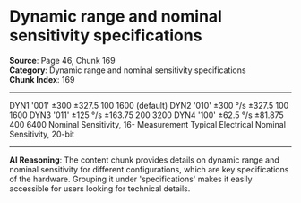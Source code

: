 # Dynamic range and nominal sensitivity specifications

**Source**: Page 46, Chunk 169  
**Category**: Dynamic range and nominal sensitivity specifications  
**Chunk Index**: 169

---

DYN1 '001' ±300 ±327.5 100 1600
(default)
DYN2 '010' ±300 °/s ±327.5 100 1600
DYN3 '011' ±125 °/s ±163.75 200 3200
DYN4 '100' ±62.5 °/s ±81.875 400 6400
Nominal Sensitivity, 16-
Measurement Typical Electrical Nominal Sensitivity, 20-bit

---

**AI Reasoning**: The content chunk provides details on dynamic range and nominal sensitivity for different configurations, which are key specifications of the hardware. Grouping it under 'specifications' makes it easily accessible for users looking for technical details.
